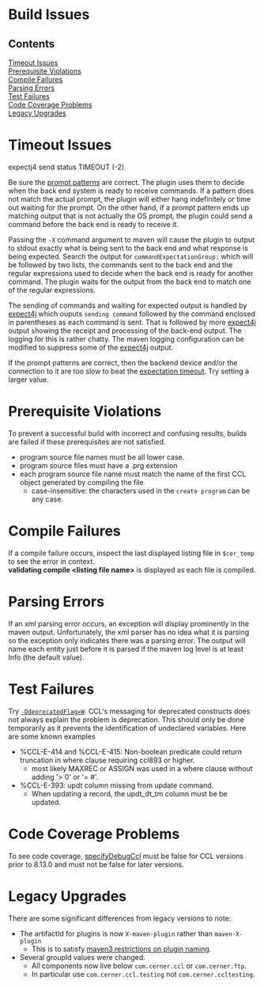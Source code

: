   # Build Issues

## Contents
[Timeout Issues](#timeout-issues)  
[Prerequisite Violations](#prerequisite-violations)  
[Compile Failures](#compile-failures)  
[Parsing Errors](#parsing-errors)  
[Test Failures](#test-failures)  
[Code Coverage Problems](#code-coverage-problems)  
[Legacy Upgrades](#legacy-upgrades)  

Timeout Issues
===
expectj4 send status TIMEOUT (-2)

Be sure the [prompt patterns] are correct. The plugin uses them to decide when the back end system is ready to receive commands. 
If a pattern does not match the actual prompt, the plugin will either hang indefinitely or time out waiting for the prompt. On the other hand, 
if a prompt pattern ends up matching output that is not actually the OS prompt, the plugin could send a command before the back end is ready to receive it. 

Passing the `-X` command argument to maven will cause the plugin to output to stdout
exactly what is being sent to the back end and what response is being expected. Search the output for `commandExpectationGroup:` which will be followed by two lists,
the commands sent to the back end and the regular expressions used to decide when the back end is ready for
another command. The plugin waits for the output from the back end to match one of the regular expressions.

The sending of commands and waiting for expected output is handled by [expect4j] which ouputs `sending command` followed by the command enclosed in parentheses as 
each command is sent. That is followed by more [expect4j] output showing the receipt and processing of the back-end output. The logging for this is rather chatty. The maven logging
configuration can be modified to suppress some of the [expect4j] output.

If the prompt patterns are correct, then the backend device and/or the connection to it are too slow to beat the [expectation timeout][expectation timeout]. Try setting a larger value.

Prerequisite Violations
===
To prevent a successful build with incorrect and confusing results, builds are failed if these prerequisites are not satisfied.  
- program source file names must be all lower case.
- program source files must have a .prg extension
- each program source file name must match the name of the first CCL object generated by compiling the file
    - case-insensitive: the characters used in the `create program` can be any case.

Compile Failures
===
If a compile failure occurs, inspect the last displayed listing file in `$cer_temp` to see the error in context.  
**validating compile &lt;listing file name&gt;** is displayed as each file is compiled.  


Parsing Errors
===
If an xml parsing error occurs, an exception will display prominently in the maven output. Unfortunately, the xml parser has no idea what it is parsing so the exception only 
indicates there was a parsing error. The output will name each entity just before it is parsed if the maven log level is at least Info (the default value).

Test Failures
===
Try [`-DdeprecatedFlag=W`](CONFIGURATIONOPTIONS.md#deprecatedFlag). CCL's messaging for deprecated constructs does not always explain the problem is deprecation. This should only be done temporarily as it
prevents the identification of undeclared variables. Here are some known examples
- %CCL-E-414 and %CCL-E-415: Non-boolean predicate could return truncation in where clause requiring ccl893 or higher.
  - most likely MAXREC or ASSIGN was used in a where clause without adding '> 0' or '= #'. 
- %CCL-E-393: updt column missing from update command.
  - When updating a record, the updt_dt_tm column must be be updated.

Code Coverage Problems
===
To see code coverage, [specifyDebugCcl](ccl-maven-plugin/doc/CONFIGURATIONOPTIONS.md#specifyDebugCcl) must be false for CCL versions prior to 8.13.0 and must not be
false for later versions.

Legacy Upgrades
===
There are some significant differences from legacy versions to note:
* The artifactId for plugins is now `X-maven-plugin` rather than `maven-X-plugin` 
    * This is to satisfy [maven3 restrictions on plugin naming][plugin-naming].
* Several groupId values were changed. 
    * All components now live below `com.cerner.ccl` or `com.cerner.ftp`. 
    * In particular use `com.cerner.ccl.testing` not `com.cerner.ccltesting`.


[prompt patterns]:./CONFIGURATIONOPTIONS.md#osPromptPattern
[expectation timeout]:./CONFIGURATIONOPTIONS.md#expectationTimeout
[expect4j]:https://github.com/cverges/expect4j
[plugin-naming]:https://maven.apache.org/guides/introduction/introduction-to-plugin-prefix-mapping.html
